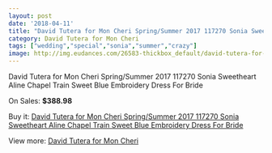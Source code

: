 ```yaml
---
layout: post
date: '2018-04-11'
title: "David Tutera for Mon Cheri Spring/Summer 2017 117270 Sonia Sweetheart Aline Chapel Train Sweet Blue Embroidery Dress For Bride"
category: David Tutera for Mon Cheri
tags: ["wedding","special","sonia","summer","crazy"]
image: http://img.eudances.com/26583-thickbox_default/david-tutera-for-mon-cheri-spring-summer-2017-117270-sonia-sweetheart-aline-chapel-train-sweet-blue-embroidery-dress-for-bride.jpg
---
```

David Tutera for Mon Cheri Spring/Summer 2017 117270 Sonia Sweetheart Aline Chapel Train Sweet Blue Embroidery Dress For Bride

On Sales: **$388.98**
<a href="https://www.eudances.com/en/david-tutera-for-mon-cheri/8892-david-tutera-for-mon-cheri-spring-summer-2017-117270-sonia-sweetheart-aline-chapel-train-sweet-blue-embroidery-dress-for-bride.html"><amp-img layout="responsive" width="600" height="600" src="//img.eudances.com/26583-thickbox_default/david-tutera-for-mon-cheri-spring-summer-2017-117270-sonia-sweetheart-aline-chapel-train-sweet-blue-embroidery-dress-for-bride.jpg" alt="David Tutera for Mon Cheri Spring/Summer 2017 117270 Sonia Sweetheart Aline Chapel Train Sweet Blue Embroidery Dress For Bride 0" /></a>
<a href="https://www.eudances.com/en/david-tutera-for-mon-cheri/8892-david-tutera-for-mon-cheri-spring-summer-2017-117270-sonia-sweetheart-aline-chapel-train-sweet-blue-embroidery-dress-for-bride.html"><amp-img layout="responsive" width="600" height="600" src="//img.eudances.com/26585-thickbox_default/david-tutera-for-mon-cheri-spring-summer-2017-117270-sonia-sweetheart-aline-chapel-train-sweet-blue-embroidery-dress-for-bride.jpg" alt="David Tutera for Mon Cheri Spring/Summer 2017 117270 Sonia Sweetheart Aline Chapel Train Sweet Blue Embroidery Dress For Bride 1" /></a>
<a href="https://www.eudances.com/en/david-tutera-for-mon-cheri/8892-david-tutera-for-mon-cheri-spring-summer-2017-117270-sonia-sweetheart-aline-chapel-train-sweet-blue-embroidery-dress-for-bride.html"><amp-img layout="responsive" width="600" height="600" src="//img.eudances.com/26584-thickbox_default/david-tutera-for-mon-cheri-spring-summer-2017-117270-sonia-sweetheart-aline-chapel-train-sweet-blue-embroidery-dress-for-bride.jpg" alt="David Tutera for Mon Cheri Spring/Summer 2017 117270 Sonia Sweetheart Aline Chapel Train Sweet Blue Embroidery Dress For Bride 2" /></a>

Buy it: [David Tutera for Mon Cheri Spring/Summer 2017 117270 Sonia Sweetheart Aline Chapel Train Sweet Blue Embroidery Dress For Bride](https://www.eudances.com/en/david-tutera-for-mon-cheri/8892-david-tutera-for-mon-cheri-spring-summer-2017-117270-sonia-sweetheart-aline-chapel-train-sweet-blue-embroidery-dress-for-bride.html "David Tutera for Mon Cheri Spring/Summer 2017 117270 Sonia Sweetheart Aline Chapel Train Sweet Blue Embroidery Dress For Bride")

View more: [David Tutera for Mon Cheri](https://www.eudances.com/en/128-david-tutera-for-mon-cheri "David Tutera for Mon Cheri")